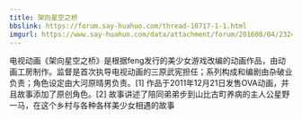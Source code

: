 ```yaml
---
title: 架向星空之桥
bbslink: https://forum.say-huahuo.com/thread-10717-1-1.html
imgurl: https://www.say-huahuo.com/data/attachment/forum/201608/04/232448wo51kw5qpzkhn8qj.jpg
---
```


电视动画《架向星空之桥》是根据feng发行的美少女游戏改编的动画作品，由动画工房制作。监督是首次执导电视动画的三原武宪担任；系列构成和编剧由杂破业负责；角色设定由大河原晴男负责。[1]  作品于2011年12月21日发售OVA动画，并且故事添加了原创角色。[2] 
故事讲述了陪同弟弟步到山比古町养病的主人公星野一马，在这个乡村与各种各样美少女相遇的故事<!--more-->
